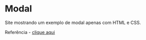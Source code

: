 # Modal

Site mostrando um exemplo de modal apenas com HTML e CSS.

Referência - [clique aqui](http://lucasmaiaesilva.com.br/posts/criando-modal-simples-com-html-e-css/)
